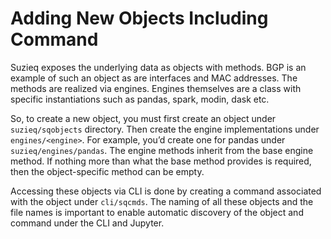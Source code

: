 # Adding New Objects Including Command

Suzieq exposes the underlying data as objects with methods. BGP is an example of such an object as are interfaces and MAC addresses. The methods are realized via engines. Engines themselves are a class with specific instantiations such as pandas, spark, modin, dask etc.

So, to create a new object, you must first create an object under `suzieq/sqobjects` directory. Then create the engine implementations under `engines/<engine>`. For example, you’d create one for pandas under `suzieq/engines/pandas`. The engine methods inherit from the base engine method. If nothing more than what the base method provides is required, then the object-specific method can be empty.

Accessing these objects via CLI is done by creating a command associated with the object under `cli/sqcmds`. The naming of all these objects and the file names is important to enable automatic discovery of the object and command under the CLI and Jupyter.
